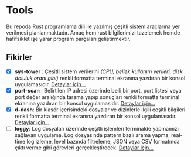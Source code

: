 # Tools

Bu repoda Rust programlama dili ile yazılmış çeşitli sistem araçlarına yer verilmesi planlanmaktadır. Amaç hem rust bilgilerimizi tazelemek hemde hafifsiklet işe yarar program parçaları geliştirmektir.

## Fikirler

- [x] **sys-tower** : Çeşitli sistem verilerini _(CPU, bellek kullanım verileri, disk doluluk oranı gibi)_ renkli formatta terminal ekranına yazdıran bir konsol uygulamasıdır. [Detaylar için...](./sys-tower/README.md)
- [x] **port-scan** : Belirtilen IP adresi üzerinde belli bir port, port listesi veya port değer aralığında tarama yapıp sonuçları renkli formatta terminal ekranına yazdıran bir konsol uygulamasıdır. [Detaylar için...](./port-scan/README.md)
- [x] **d-dash**: Bir klasör içerisindeki dosyalar ve dizinlerle ilgili çeşitli bilgileri renkli formatta terminal ekranına yazdıran bir konsol uygulamasıdır. [Detaylar için...](./d-dash/README.md)
- [ ] **loggy**: Log dosyaları üzerinde çeşitli işlemleri terminalde yapmamızı sağlayan uygulama. Log dosyasında pattern bazlı arama yapma, real-time log izleme, level bazında filtreleme, JSON veya CSV formatında çıktı verme gibi görevleri gerçekleştirecek. [Detaylar için...](./loggy/README.md)
